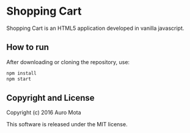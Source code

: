 # Shopping Cart
Shopping Cart is an HTML5 application developed in vanilla javascript.

## How to run
After downloading or cloning the repository, use:
```bash
npm install
npm start
```

## Copyright and License
Copyright (c) 2016 Auro Mota

This software is released under the MIT license.
